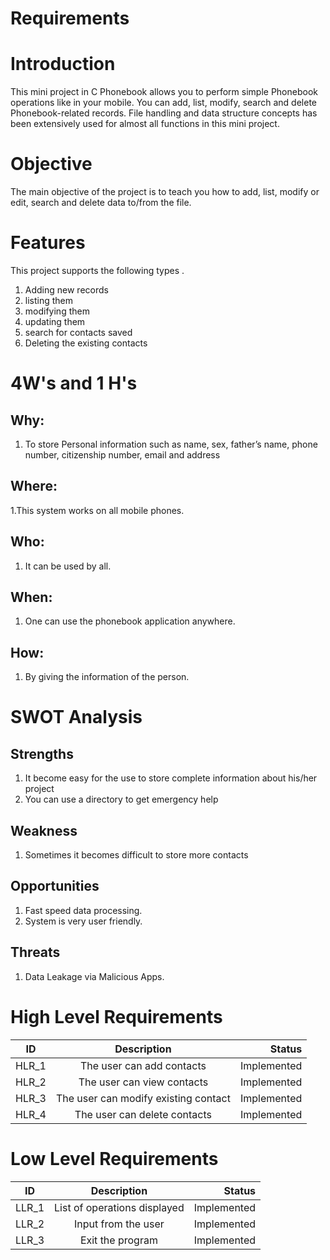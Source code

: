 # Requirements

# Introduction
This mini project in C Phonebook allows you to perform simple Phonebook operations like in your mobile. You can add, list, modify, search and delete Phonebook-related records. File handling and data structure concepts has been extensively used for almost all functions in this mini project.

# Objective
The main objective of the project is to teach you how to add, list, modify or edit, search and delete data to/from the file.

# Features
This project supports the following types .

1. Adding new records
2. listing them
3.  modifying them
4. updating them
5. search for contacts saved
6. Deleting the existing contacts

# 4W's and 1 H's
## Why:
1.  To store Personal information such as name, sex, father’s name, phone number, citizenship number, email and address

## Where:
1.This system works on all mobile phones.

## Who:
1. It can be used by all.

## When:
1. One can use the phonebook application anywhere.

## How:
1. By giving the information of the person.

# SWOT Analysis

## Strengths
1. It become easy for the use to store complete information about his/her project
2. You can use a directory to get emergency help

## Weakness
1.  Sometimes it becomes difficult to store more contacts

## Opportunities
1.  Fast speed data processing.
2.  System is very user friendly. 

## Threats
1. Data Leakage via Malicious Apps.

# High Level Requirements
| ID   |      Description     |  Status |
|----------|:-------------:|------:|
| HLR_1 |  The user can add contacts | Implemented  |
| HLR_2 |    The user can view contacts  | Implemented  |
| HLR_3 |    The user can modify existing contact  | Implemented  |
| HLR_4 |    The user can delete contacts  | Implemented  |

# Low Level Requirements
| ID   |      Description     |  Status |
|----------|:-------------:|------:|
| LLR_1 |  List of operations displayed | Implemented  |
| LLR_2 |  Input from the user  | Implemented  |
| LLR_3 |  Exit the program  | Implemented  |

